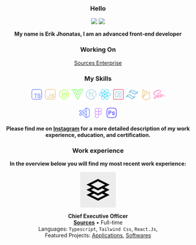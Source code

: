 


<div align="center">
  
  ### Hello
  
<div>
    <img height="150em" src="https://github-readme-stats.vercel.app/api/top-langs/?username=erlckz&layout=compact&theme=dark&hide_border=true">
    <img height="150em" src="https://lanyard.cnrad.dev/api/821036279730798602?borderRadius=5px&hideTimestamp=false&hideUser=false">
</div>

****My name is Erik Jhonatas, I am an advanced front-end developer****

### Working On
[Sources Enterprise](https://www.instagram.com/sources.ofc/)

###  My Skills
<code><img height="32" width="32" src="/assets/typescript.png" alt="Typescript"/></code>
<code><img height="32" width="32" src="/assets/javascript.png" alt="Javascript"/></code>
<code><img height="32" width="32" src="/assets/node.png" alt="Nodejs"/></code>
<code><img height="32" width="32" src="/assets/vue.png" alt="Vue"/></code>
<code><img height="32" width="32" src="/assets/next.png" alt="NextJs"/></code>
<code><img height="32" width="32" src="/assets/react.png" alt="React"/></code>
<code><img height="32" width="32" src="/assets/npm.png" alt="NPM"/></code>
<code><img height="32" width="32" src="/assets/tailwind.png" alt="Tailwind"/></code>
<code><img height="32" width="32" src="/assets/firebase.png" alt="Firebase"/></code>
<code><img height="32" width="32" src="/assets/sass.png" alt="Sass"/></code>

<code><img height="32" src="assets/vscode.png" alt="Vscode"/></code>
<code><img height="32" src="assets/figma.png" alt="Figma"/></code>
<code><img height="32" src="assets/photoshop.png" alt="Photoshop"/></code>


**Please find me on [Instagram](https://www.instagram.com/erlckz/) for a more detailed description of my work experience, education, and certification.**



### Work experience

****In the overview below you will find my most recent work experience:****

[<img align="Center" height="94px" width="94px" alt="Sources" src="/assets/Logo.png"/>](https://www.sources.com/)

**Chief Executive Officer** \
[**Sources**](https://www.sources.com/) • Full-time \
Languages: `Typescript`, `Tailwind Css`, `React.Js`,\
Featured Projects: [Applications](https://www.sources.com/), [Softwares](<https://www.sources.com/>)
<br/>
<br/>

</div>
